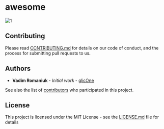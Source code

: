 # awesome
![1](http://i.imgur.com/fmrh2m5.png)

## Contributing

Please read [CONTRIBUTING.md](CONTRIBUTING.md) for details on our code of conduct, and the process for submitting pull requests to us.

## Authors

* **Vadim Romaniuk** - *Initial work* - [glicOne](https://github.com/RomaniukVadim)

See also the list of [contributors](https://github.com/RomaniukVadim/awesome/contributors) who participated in this project.

## License

This project is licensed under the MIT License - see the [LICENSE.md](LICENSE.md) file for details
